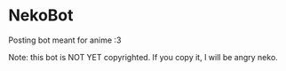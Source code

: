 # NekoBot
Posting bot meant for anime :3












Note: this bot is NOT YET copyrighted. If you copy it, I will be angry neko.
